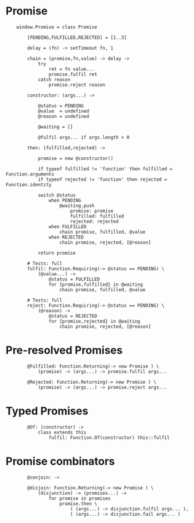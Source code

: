 # Promise

		
		window.Promise = class Promise
		
			[PENDING,FULFILLED,REJECTED] = [1..3]
		
			delay = (fn) -> setTimeout fn, 1
		
			chain = (promise,fn,value) -> delay ->
				try
					ret = fn value...
					promise.fulfil ret
				catch reason
					promise.reject reason
			
			constructor: (args...) ->
			
				@status = PENDING
				@value  = undefined
				@reason = undefined
		
				@waiting = []
			
				@fulfil args... if args.length > 0
		
			then: (fulfilled,rejected) ->
			
				promise = new @constructor()
			
				if typeof fulfilled != 'function' then fulfilled = Function.arguments
				if typeof rejected != 'function' then rejected = Function.identity
				
				switch @status
					when PENDING
						@waiting.push
							promise: promise
							fulfilled: fulfilled
							rejected: rejected
					when FULFILLED
						chain promise, fulfilled, @value
					when REJECTED
						chain promise, rejected, [@reason]
					
				return promise
				
			# Tests: full
			fulfil: Function.Requiring(-> @status == PENDING) \
				(@value...) ->
					@status = FULFILLED
					for {promise,fulfilled} in @waiting
						chain promise, fulfilled, @value
		
			# Tests: full	
			reject: Function.Requiring(-> @status == PENDING) \
				(@reason) ->
					@status = REJECTED
					for {promise,rejected} in @waiting
						chain promise, rejected, [@reason]
			

# Pre-resolved Promises

			
			@Fulfilled: Function.Returning(-> new Promise ) \
				(promise) -> (args...) -> promise.fulfil args...
				
			@Rejected: Function.Returning(-> new Promise ) \
				(promise) -> (args...) -> promise.reject args...
			

# Typed Promises

				
			@Of: (constructor) ->
				class extends this
					fulfil: Function.Of(constructor) this::fulfil
			

# Promise combinators

				
			@conjoin: ->
			
			@disjoin: Function.Returning(-> new Promise ) \
				(disjunction) -> (promises...) ->
					for promise in promises
						promise.then \
							( (args...) -> disjunction.fulfil args... ),
							( (args...) -> disjunction.fail args... )
							
